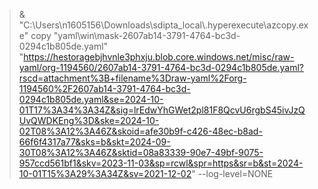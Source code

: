 >& "C:\\Users\\n1605156\\Downloads\\sdipta_local\\.hyperexecute\\azcopy.exe" copy "yaml\\win\\mask-2607ab14-3791-4764-bc3d-0294c1b805de.yaml" "https://hestoragebjhvnle3phxju.blob.core.windows.net/misc/raw-yaml/org-1194560/2607ab14-3791-4764-bc3d-0294c1b805de.yaml?rscd=attachment%3B+filename%3Draw-yaml%2Forg-1194560%2F2607ab14-3791-4764-bc3d-0294c1b805de.yaml&se=2024-10-01T17%3A34%3A34Z&sig=lrEdwYhGWet2pl81F8QcvU6rgbS45ivJzQUvQWDKEng%3D&ske=2024-10-02T08%3A12%3A46Z&skoid=afe30b9f-c426-48ec-b8ad-66f6f4317a77&sks=b&skt=2024-09-30T08%3A12%3A46Z&sktid=08a83339-90e7-49bf-9075-957ccd561bf1&skv=2023-11-03&sp=rcwl&spr=https&sr=b&st=2024-10-01T15%3A29%3A34Z&sv=2021-12-02" --log-level=NONE
